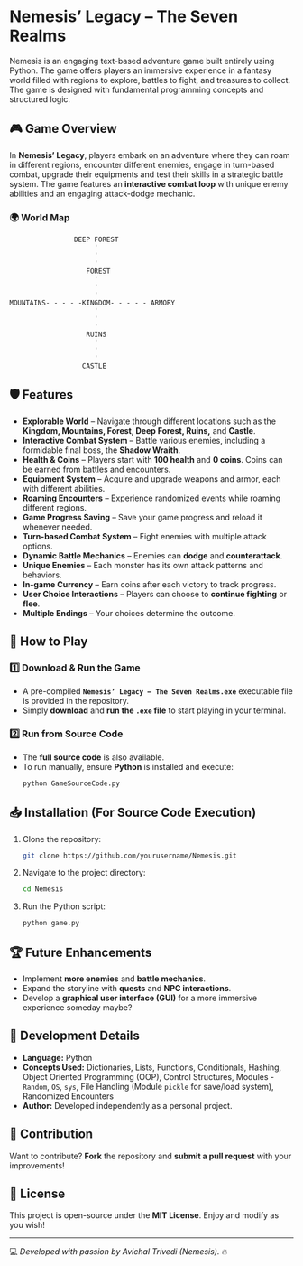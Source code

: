 
# **Nemesis’ Legacy – The Seven Realms**  

Nemesis is an engaging text-based adventure game built entirely using Python. The game offers players an immersive experience in a fantasy world filled with regions to explore, battles to fight, and treasures to collect. The game is designed with fundamental programming concepts and structured logic.  

## 🎮 **Game Overview**  
In **Nemesis’ Legacy**, players embark on an adventure where they can roam in different regions, encounter different enemies, engage in turn-based combat, upgrade their equipments and test their skills in a strategic battle system. The game features an **interactive combat loop** with unique enemy abilities and an engaging attack-dodge mechanic.  

### 🌍 **World Map**  
```
                DEEP FOREST
                     '
                     '
                     '
                   FOREST
                     '
                     '
                     '
MOUNTAINS- - - - -KINGDOM- - - - - ARMORY
                     '
                     '
                     '
                   RUINS
                     '
                     '
                     '
                  CASTLE
```

## 🛡️ **Features**  
- **Explorable World** – Navigate through different locations such as the **Kingdom, Mountains, Forest, Deep Forest, Ruins,** and **Castle**.  
- **Interactive Combat System** – Battle various enemies, including a formidable final boss, the **Shadow Wraith**.  
- **Health & Coins** – Players start with **100 health** and **0 coins**. Coins can be earned from battles and encounters.  
- **Equipment System** – Acquire and upgrade weapons and armor, each with different abilities.  
- **Roaming Encounters** – Experience randomized events while roaming different regions.  
- **Game Progress Saving** – Save your game progress and reload it whenever needed.  
- **Turn-based Combat System** – Fight enemies with multiple attack options.  
- **Dynamic Battle Mechanics** – Enemies can **dodge** and **counterattack**.  
- **Unique Enemies** – Each monster has its own attack patterns and behaviors.  
- **In-game Currency** – Earn coins after each victory to track progress.  
- **User Choice Interactions** – Players can choose to **continue fighting** or **flee**.  
- **Multiple Endings** – Your choices determine the outcome.  

## 🚀 **How to Play**  

### 1️⃣ Download & Run the Game  
- A pre-compiled **`Nemesis’ Legacy – The Seven Realms.exe`** executable file is provided in the repository.  
- Simply **download** and **run the `.exe` file** to start playing in your terminal.  

### 2️⃣ Run from Source Code  
- The **full source code** is also available.  
- To run manually, ensure **Python** is installed and execute:  
  ```bash
  python GameSourceCode.py
  ```

## 📥 **Installation (For Source Code Execution)**  
1. Clone the repository:  
   ```bash
   git clone https://github.com/yourusername/Nemesis.git
   ```
2. Navigate to the project directory:  
   ```bash
   cd Nemesis
   ```
3. Run the Python script:  
   ```bash
   python game.py
   ```

## 🏆 **Future Enhancements**  
- Implement **more enemies** and **battle mechanics**.  
- Expand the storyline with **quests** and **NPC interactions**.  
- Develop a **graphical user interface (GUI)** for a more immersive experience someday maybe? 

## 📝 **Development Details**  
- **Language:** Python  
- **Concepts Used:** Dictionaries, Lists, Functions, Conditionals, Hashing, Object Oriented Programming (OOP), Control Structures, Modules - `Random`, `OS`, `sys`, File Handling (Module `pickle` for save/load system), Randomized Encounters  
- **Author:** Developed independently as a personal project.  

## 🎯 **Contribution**  
Want to contribute? **Fork** the repository and **submit a pull request** with your improvements!  

## 📜 **License**  
This project is open-source under the **MIT License**. Enjoy and modify as you wish!  

---

💻 *Developed with passion by Avichal Trivedi (Nemesis).* 🔥

